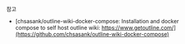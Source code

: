 참고

- [chsasank/outline-wiki-docker-compose: Installation and docker compose to self host outline wiki: https://www.getoutline.com/](https://github.com/chsasank/outline-wiki-docker-compose)